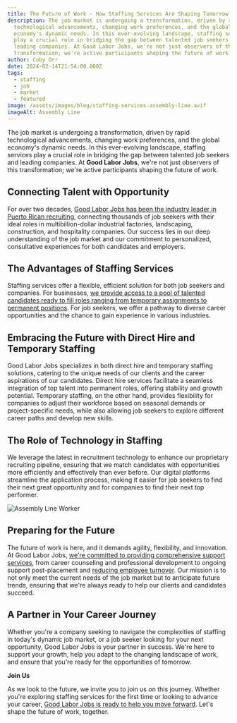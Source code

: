 ```yaml
---
title: The Future of Work - How Staffing Services Are Shaping Tomorrow's Job Market
description: The job market is undergoing a transformation, driven by rapid
  technological advancements, changing work preferences, and the global
  economy's dynamic needs. In this ever-evolving landscape, staffing services
  play a crucial role in bridging the gap between talented job seekers and
  leading companies. At Good Labor Jobs, we're not just observers of this
  transformation; we're active participants shaping the future of work.
author: Coby Orr
date: 2024-02-14T21:54:00.000Z
tags:
  - staffing
  - job
  - market
  - featured
image: /assets/images/blog/staffing-services-assembly-line.avif
imageAlt: Assembly Line
---
```

The job market is undergoing a transformation, driven by rapid technological advancements, changing work preferences, and the global economy's dynamic needs. In this ever-evolving landscape, staffing services play a crucial role in bridging the gap between talented job seekers and leading companies. At **Good Labor Jobs**, we're not just observers of this transformation; we're active participants shaping the future of work.

## Connecting Talent with Opportunity

For over two decades, [Good Labor Jobs has been the industry leader in Puerto Rican recruiting](../../about), connecting thousands of job seekers with their ideal roles in multibillion-dollar industrial factories, landscaping, construction, and hospitality companies. Our success lies in our deep understanding of the job market and our commitment to personalized, consultative experiences for both candidates and employers.

## The Advantages of Staffing Services

Staffing services offer a flexible, efficient solution for both job seekers and companies. For businesses, [we provide access to a pool of talented candidates ready to fill roles ranging from temporary assignments to permanent positions](../../jobs). For job seekers, we offer a pathway to diverse career opportunities and the chance to gain experience in various industries.

## Embracing the Future with Direct Hire and Temporary Staffing

Good Labor Jobs specializes in both direct hire and temporary staffing solutions, catering to the unique needs of our clients and the career aspirations of our candidates. Direct hire services facilitate a seamless integration of top talent into permanent roles, offering stability and growth potential. Temporary staffing, on the other hand, provides flexibility for companies to adjust their workforce based on seasonal demands or project-specific needs, while also allowing job seekers to explore different career paths and develop new skills.

## The Role of Technology in Staffing

We leverage the latest in recruitment technology to enhance our proprietary recruiting pipeline, ensuring that we match candidates with opportunities more efficiently and effectively than ever before. Our digital platforms streamline the application process, making it easier for job seekers to find their next great opportunity and for companies to find their next top performer.

![Assembly Line Worker](/assets/images/blog/assembly-line-worker-staffing-services.avif)

## Preparing for the Future

The future of work is here, and it demands agility, flexibility, and innovation. At Good Labor Jobs, [we're committed to providing comprehensive support services](../../services), from career counseling and professional development to ongoing support post-placement and [reducing employee turnover](../reducing-employee-turnover-strategies-for-long-term-success-with-good-labor-jobs/). Our mission is to not only meet the current needs of the job market but to anticipate future trends, ensuring that we're always ready to help our clients and candidates succeed.

## A Partner in Your Career Journey

Whether you're a company seeking to navigate the complexities of staffing in today's dynamic job market, or a job seeker looking for your next opportunity, Good Labor Jobs is your partner in success. We're here to support your growth, help you adapt to the changing landscape of work, and ensure that you're ready for the opportunities of tomorrow.

**Join Us**

As we look to the future, we invite you to join us on this journey. Whether you're exploring staffing services for the first time or looking to advance your career, [Good Labor Jobs is ready to help you move forward](../../contact). Let's shape the future of work, together.
